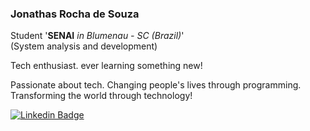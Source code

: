 ### Jonathas Rocha de Souza

Student '**SENAI** *in Blumenau - SC (Brazil)*' <br>(System analysis and development)

Tech enthusiast. ever learning something new!

Passionate about tech. Changing people's lives through programming. Transforming the world through technology!

[![Linkedin Badge](https://img.shields.io/badge/-jonathasrochadesouza-000000?style=flat-square&logo=Linkedin&logoColor=white&link=https://www.linkedin.com/in/jonathasrochadesouza/)](https://www.linkedin.com/in/jonathasrochadesouza/) 
